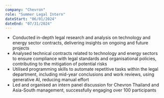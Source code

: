 ```yaml
---
company: "Chevron"
role: "Summer Legal Intern"
dateStart: "06/01/2024"
dateEnd: "07/31/2024"
---
```


- Conducted in-depth legal research and analysis on technology and energy sector contracts, delivering insights on ongoing and future projects
- Analysed technical contracts related to technology and energy sectors to ensure compliance with legal standards and organisational policies, contributing to the mitigation of potential risks
- Utilised programming skills to automate repetitive tasks within the legal department, including mid-year conclusions and work reviews, using generative AI, reducing manual effort
- Led and organised an intern panel discussion for Chevron Thailand and Asia-South management, successfully engaging over 100 participants
